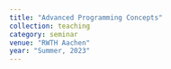 ```yaml
---
title: "Advanced Programming Concepts"
collection: teaching
category: seminar
venue: "RWTH Aachen"
year: "Summer, 2023"
---
```

